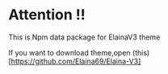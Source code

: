 # Attention !!
This is Npm data package for ElainaV3 theme

If you want to download theme,open (this)[https://github.com/Elaina69/Elaina-V3]
